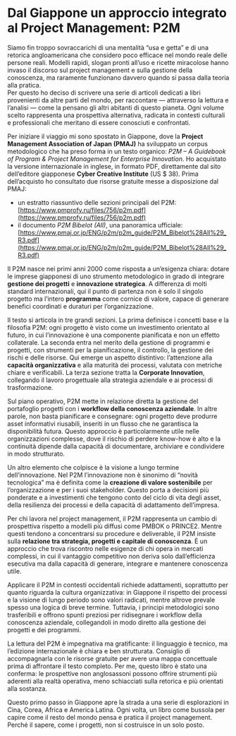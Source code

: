 # Dal Giappone un approccio integrato al Project Management: P2M

Siamo fin troppo sovraccarichi di una mentalità “usa e getta” e di una retorica angloamericana che considero poco efficace nel mondo reale delle persone reali. Modelli rapidi, slogan pronti all’uso e ricette miracolose hanno invaso il discorso sul project management e sulla gestione della conoscenza, ma raramente funzionano davvero quando si passa dalla teoria alla pratica.  
Per questo ho deciso di scrivere una serie di articoli dedicati a libri provenienti da altre parti del mondo, per raccontare — attraverso la lettura e l’analisi — come la pensano gli altri abitanti di questo pianeta. Ogni volume scelto rappresenta una prospettiva alternativa, radicata in contesti culturali e professionali che meritano di essere conosciuti e confrontati.  

Per iniziare il viaggio mi sono spostato in Giappone, dove la **Project Management Association of Japan (PMAJ)** ha sviluppato un corpus metodologico che ha preso forma in un testo organico: *P2M – A Guidebook of Program & Project Management for Enterprise Innovation*. Ho acquistato la versione internazionale in inglese, in formato PDF, direttamente dal sito dell’editore giapponese **Cyber Creative Institute** (US $ 38). Prima dell’acquisto ho consultato due risorse gratuite messe a disposizione dal PMAJ:  
- un estratto riassuntivo delle sezioni principali del P2M: [https://www.pmprofy.ru/files/756/p2m.pdf](https://www.pmprofy.ru/files/756/p2m.pdf)  
- il documento *P2M Bibelot (All)*, una panoramica ufficiale: [https://www.pmaj.or.jp/ENG/p2m/p2m_guide/P2M_Bibelot%28All%29_R3.pdf](https://www.pmaj.or.jp/ENG/p2m/p2m_guide/P2M_Bibelot%28All%29_R3.pdf)  

Il P2M nasce nei primi anni 2000 come risposta a un’esigenza chiara: dotare le imprese giapponesi di uno strumento metodologico in grado di integrare **gestione dei progetti** e **innovazione strategica**. A differenza di molti standard internazionali, qui il punto di partenza non è solo il singolo progetto ma l’intero **programma** come cornice di valore, capace di generare benefici coordinati e duraturi per l’organizzazione.  

Il testo si articola in tre grandi sezioni. La prima definisce i concetti base e la filosofia P2M: ogni progetto è visto come un investimento orientato al futuro, in cui l’innovazione è una componente pianificata e non un effetto collaterale. La seconda entra nel merito della gestione di programmi e progetti, con strumenti per la pianificazione, il controllo, la gestione dei rischi e delle risorse. Qui emerge un aspetto distintivo: l’attenzione alla **capacità organizzativa** e alla maturità dei processi, valutata con metriche chiare e verificabili. La terza sezione tratta la **Corporate Innovation**, collegando il lavoro progettuale alla strategia aziendale e ai processi di trasformazione.  

Sul piano operativo, P2M mette in relazione diretta la gestione del portafoglio progetti con i **workflow della conoscenza aziendale**. In altre parole, non basta pianificare e consegnare: ogni progetto deve produrre asset informativi riusabili, inseriti in un flusso che ne garantisca la disponibilità futura. Questo approccio è particolarmente utile nelle organizzazioni complesse, dove il rischio di perdere know-how è alto e la continuità dipende dalla capacità di documentare, archiviare e condividere in modo strutturato.  

Un altro elemento che colpisce è la visione a lungo termine dell’innovazione. Nel P2M l’innovazione non è sinonimo di “novità tecnologica” ma è definita come la **creazione di valore sostenibile** per l’organizzazione e per i suoi stakeholder. Questo porta a decisioni più ponderate e a investimenti che tengono conto del ciclo di vita degli asset, della resilienza dei processi e della capacità di adattamento dell’impresa.  

Per chi lavora nel project management, il P2M rappresenta un cambio di prospettiva rispetto a modelli più diffusi come PMBOK o PRINCE2. Mentre questi tendono a concentrarsi su procedure e deliverable, il P2M insiste sulla **relazione tra strategia, progetti e capitale di conoscenza**. È un approccio che trova riscontro nelle esigenze di chi opera in mercati complessi, in cui il vantaggio competitivo non deriva solo dall’efficienza esecutiva ma dalla capacità di generare, integrare e mantenere conoscenza utile.  

Applicare il P2M in contesti occidentali richiede adattamenti, soprattutto per quanto riguarda la cultura organizzativa: in Giappone il rispetto dei processi e la visione di lungo periodo sono valori radicati, mentre altrove prevale spesso una logica di breve termine. Tuttavia, i principi metodologici sono trasferibili e offrono spunti preziosi per ridisegnare i workflow della conoscenza aziendale, collegandoli in modo diretto alla gestione dei progetti e dei programmi.  

La lettura del P2M è impegnativa ma gratificante: il linguaggio è tecnico, ma l’edizione internazionale è chiara e ben strutturata. Consiglio di accompagnarla con le risorse gratuite per avere una mappa concettuale prima di affrontare il testo completo. Per me, questo libro è stato una conferma: le prospettive non anglosassoni possono offrire strumenti più aderenti alla realtà operativa, meno schiacciati sulla retorica e più orientati alla sostanza.  

Questo primo passo in Giappone apre la strada a una serie di esplorazioni in Cina, Corea, Africa e America Latina. Ogni volta, un libro come bussola per capire come il resto del mondo pensa e pratica il project management. Perché il sapere, come i progetti, non si costruisce in un solo posto.
